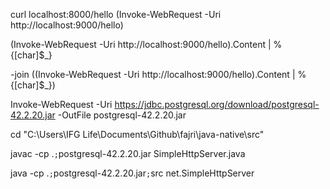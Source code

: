 curl localhost:8000/hello
(Invoke-WebRequest -Uri http://localhost:9000/hello)

(Invoke-WebRequest -Uri http://localhost:9000/hello).Content | % {[char]$_}

-join ((Invoke-WebRequest -Uri http://localhost:9000/hello).Content | % {[char]$_})


Invoke-WebRequest -Uri https://jdbc.postgresql.org/download/postgresql-42.2.20.jar -OutFile postgresql-42.2.20.jar

cd "C:\Users\IFG Life\Documents\Github\fajri\java-native\src"

javac -cp .`;`postgresql-42.2.20.jar SimpleHttpServer.java

java -cp .`;`postgresql-42.2.20.jar`;`src net.SimpleHttpServer